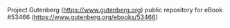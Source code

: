 Project Gutenberg (https://www.gutenberg.org) public repository for
eBook #53466 (https://www.gutenberg.org/ebooks/53466)
